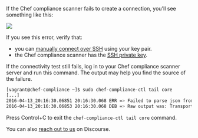 If the Chef compliance scanner fails to create a connection, you'll see something like this:

![](compliance/connectivity_report_fail_ubuntu1404.png)

If you see this error, verify that:

* you can [manually connect over SSH](#step2) using your key pair.
* the Chef compliance scanner has the [SSH private key](#step3).

If the connectivity test still fails, log in to your Chef compliance scanner server and run this command. The output may help you find the source of the failure.

```bash
[vagrant@chef-compliance ~]$ sudo chef-compliance-ctl tail core
[...]
2016-04-13_20:16:30.06851 20:16:30.068 ERR => Failed to parse json from detection run on sshKey://vagrant@192.168.145.134:22 using login key fe5ad500-1319-4c57-637d-ab0dd70aa254: unexpected end of JSON input
2016-04-13_20:16:30.06853 20:16:30.068 DEB => Raw output was: Transport error, can't connect to 'ssh' backend: SSH session could not be established
```

Press Control+C to exit the `chef-compliance-ctl tail core` command.

You can also [reach out to us](https://discourse.chef.io) on Discourse.
